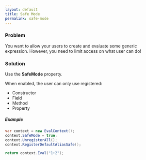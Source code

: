 ```yaml
---
layout: default
title: Safe Mode
permalink: safe-mode
---
```


### Problem
You want to allow your users to create and evaluate some generic expression. However, you need to limit access on what user can do!

### Solution
Use the **SafeMode** property.

When enabled, the user can only use registered:
- Constructor
- Field
- Method
- Property

##### Example
```csharp
var context = new EvalContext();
context.SafeMode = true;
context.UnregisterAll();
context.RegisterDefaultAliasSafe();

return context.Eval("1+2");
```
